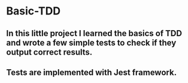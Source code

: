 # Basic-TDD
## In this little project I learned the basics of TDD and wrote a few simple tests to check if they output correct results.
## Tests are implemented with Jest framework.
